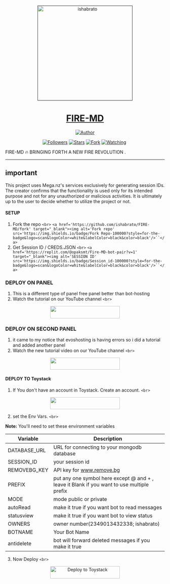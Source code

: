 <p align="center">  
  <a href="">
    <img alt="ishabrato" height="300" src="https://api.shannmoderz.xyz/server/file/XyjKP6IA0VnyFZF.jpg">
    <h1 align="center">FIRE-MD</h1>
  </a>
</p>
<p align="center">
<a href="https://github.com/ishabrato"><img title="Author" src="https://img.shields.io/badge/FIRE-MD-black?style=for-the-badge&logo=telegram"></a>
<p/>
<p align="center">
<a href="https://github.com/ishabrato?tab=followers"><img title="Followers" src="https://img.shields.io/github/followers/ishabrato?label=Followers&style=social"></a>
<a href="https://github.com/ishabrato/FIRE-MD/stargazers/"><img title="Stars" src="https://img.shields.io/github/stars/ishabrato/FIRE-MD?&style=social"></a>
<a href="https://github.com/ishabrato/FIRE-MD/network/members"><img title="Fork" src="https://img.shields.io/github/forks/ishabrato/FIRE-MD?style=social"></a>
<a href="https://github.com/ishabrato/FIRE-MD/watchers"><img title="Watching" src="https://img.shields.io/github/watchers/ishabrato/FIRE-MD?label=Watching&style=social"></a>
<a href="https://app.fossa.com/projects/git%2Bgithub.com%2FOpaksfirs%2FFIRE-MD?ref=badge_shield" alt="FOSSA Status"><img sarc="https://app.fossa.com/api/projects/git%2Bgithub.com%2Fishabrato%2FFIRE-MD.svg?type=shield"/></a>
</p>

FIRE-MD 🔥 BRINGING FORTH A NEW FIRE REVOLUTION .

---

## important

This project  uses Mega.nz's services exclusively for generating session IDs. The creator confirms that the functionality is used only for its intended purpose and not for any unauthorized or malicious activities. It is ultimately up to the user to decide whether to utilize the project or not.

#### SETUP

1. Fork the repo
   `<br>`
   `<a href='https://github.com/ishabrato/FIRE-MD/fork' target="_blank"><img alt='Fork repo' src='https://img.shields.io/badge/Fork Repo-100000?style=for-the-badge&logo=scan&logoColor=white&labelColor=black&color=black'/>``</a>`
2. Get Session ID / CREDS.JSON
   `<br>`
   `<a href='https://replit.com/@opaksmt/Fire-MD-bot-pair?v=1' target="_blank"><img alt='SESSION ID' src='https://img.shields.io/badge/Session_id-100000?style=for-the-badge&logo=scan&logoColor=white&labelColor=black&color=black'/>``</a>`

### DEPLOY ON PANEL

1. This is a different type of panel free panel better than bot-hosting
2. Watch the tutorial on our YouTube channel
   `<br>`

<p align="center"><a href="https://www.evoshosting.com"> <img src="https://img.shields.io/badge/FREE-PANEL%20Account-red?style=for-the-badge&logo=Free-Panel" width="220" height="38.45"/></a></p>

### DEPLOY ON SECOND PANEL

1. it came to my notice that evoshosting is having errors so i did a tutorial and added another panel
2. Watch the new tutorial video on our YouTube channel
   `<br>`

<p align="center"><a href="https://dash.daki.cc"> <img src="https://img.shields.io/badge/FREE-PANEL2%20Account-red?style=for-the-badge&logo=Free-Panel2" width="220" height="38.45"/></a></p>

#### DEPLOY TO Toystack

1. If You don't have an account in Toystack. Create an account.
   `<br>`

<p align="center"><a href="https://toystack.ai"> <img src="https://img.shields.io/badge/Toystack%20Account-blue?style=for-the-badge&logo=Toystack" width="220" height="38.45"/></a></p>

2. set the Env Vars.
   `<br>`

**Note:** You'll need to set these environment variables

| Variable     | Description                                                                                |
| ------------ | ------------------------------------------------------------------------------------------ |
| DATABASE_URL | URL for connecting to your mongodb database                                                |
| SESSION_ID   | your session id                                                                            |
| REMOVEBG_KEY | API key for www.remove.bg                                                                  |
| PREFIX       | put any one symbol here except @ and + , leave it Blank if you want to use multiple prefix |
| MODE         | mode public or private                                                                     |
| autoRead     | make it true if you want bot to read messages                                              |
| statusview   | make it true if you want bot to view status                                                |
| OWNERS       | owner number(2349013432338; ishabrato)                                                     |
| BOTNAME      | Your Bot Name                                                                              |
| antidelete   | bot will forward deleted messages if you make it true                                      |

3. Now Deploy
   `<br>`

<div align="center">
  <a href="https://toystack.ai">
    <img src="https://img.shields.io/badge/Toystack%20Account-blue?style=for-the-badge&logo=Toystack" width="220" height="38.45" alt="Deploy to Toystack ">
  </a>
</div>
